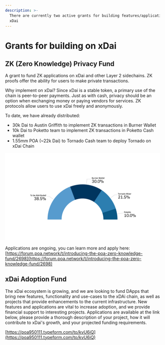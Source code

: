 ```yaml
---
description: >-
  There are currently two active grants for building features/applications on
  xDai
---
```


# Grants for building on xDai

## ZK \(Zero Knowledge\) Privacy Fund

A grant to fund ZK applications on xDai and other Layer 2 sidechains. ZK proofs offer the ability for users to make private transactions.

Why implement on xDai? Since xDai is a stable token, a primary use of the chain is peer-to-peer payments. Just as with cash, privacy should be an option when exchanging money or paying vendors for services. ZK protocols allow users to use xDai freely and anonymously.

To date, we have already distributed: 

* 30k Dai to Austin Griffith to implement ZK transactions in Burner Wallet
* 10k Dai to Poketto team to implement ZK transactions in Poketto Cash wallet
* 1.55mm POA \(~22k Dai\) to Tornado Cash team to deploy Tornado on xDai Chain

![ZK Privacy Fund distribution](../.gitbook/assets/zero-knowledge-fund.png)

Applications are ongoing, you can learn more and apply here:  [https://forum.poa.network/t/introducing-the-poa-zero-knowledge-fund/2698](https://forum.poa.network/t/introducing-the-poa-zero-knowledge-fund/2698)

## xDai Adoption Fund

The xDai ecosystem is growing, and we are looking to fund DApps that bring new features, functionality and use-cases to the xDAi chain, as well as projects that provide enhancements to the current infrastructure. New features and applications are vital to increase adoption, and we provide financial support to interesting projects. Applications are available at the link below, please provide a thorough description of your project, how it will contribute to xDai's growth, and your projected funding requirements.

[https://poa950111.typeform.com/to/kvU6iQ](https://poa950111.typeform.com/to/kvU6iQ)







